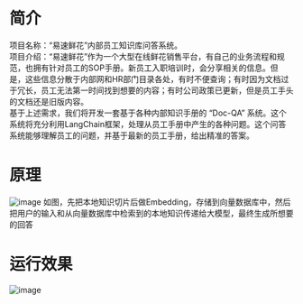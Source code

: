# 简介
项目名称：“易速鲜花”内部员工知识库问答系统。<br>
项目介绍：“易速鲜花”作为一个大型在线鲜花销售平台，有自己的业务流程和规范，也拥有针对员工的SOP手册。新员工入职培训时，会分享相关的信息。但是，这些信息分散于内部网和HR部门目录各处，有时不便查询；有时因为文档过于冗长，员工无法第一时间找到想要的内容；有时公司政策已更新，但是员工手头的文档还是旧版内容。<br>
基于上述需求，我们将开发一套基于各种内部知识手册的 “Doc-QA” 系统。这个系统将充分利用LangChain框架，处理从员工手册中产生的各种问题。这个问答系统能够理解员工的问题，并基于最新的员工手册，给出精准的答案。
# 原理
![image](https://github.com/user-attachments/assets/0d85efe7-0bcb-46da-abfd-77d30196e8c3)
如图，先把本地知识切片后做Embedding，存储到向量数据库中，然后把用户的输入和从向量数据库中检索到的本地知识传递给大模型，最终生成所想要的回答
# 运行效果
![image](https://github.com/user-attachments/assets/15710cb6-c23d-4108-a82d-e05e9d2bf7f3)



